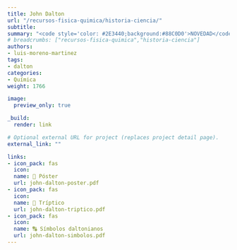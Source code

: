 ```yaml
---
title: John Dalton
url: "/recursos-fisica-quimica/historia-ciencia/"
subtitle:
summary: "<code style='color: #2E3440;background:#88C0D0'>NOVEDAD</code>"
# breadcrumbs: ["recursos-fisica-quimica","historia-ciencia"]
authors:
- luis-moreno-martinez
tags:
- dalton
categories:
- Química
weight: 1766

image:
  preview_only: true

_build:
  render: link

# Optional external URL for project (replaces project detail page).
external_link: ""

links:
- icon_pack: fas
  icon:
  name: 📜 Póster
  url: john-dalton-poster.pdf
- icon_pack: fas
  icon:
  name: 📖 Tríptico
  url: john-dalton-triptico.pdf
- icon_pack: fas
  icon:
  name: 🔠 Símbolos daltonianos
  url: john-dalton-simbolos.pdf
---
```

